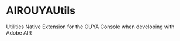 AIROUYAUtils
============

Utilities Native Extension for the OUYA Console when developing with Adobe AIR
